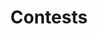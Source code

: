 ---
permalink: /contests/
layout: frontpage
header:
  image_fullwidth: head.png
thumbnail: thumbnail.png
title: "Contests"
blank_content: true
widget1:
  title: "Upcoming"
  url: '/upcoming/'
  image: prague.jpg
  text: '<b>Prague, Czechia</b> has been chosen as the host of the 16th International Linguistics Olympiad on July 26-30th, 2018. You can find the official website <a href="http://iol.ff.cuni.cz/">here</a>.'
widget2:
  title: "Past Contests"
  url: '/past_contests/'
  image: dublin2017.jpg
  text: '<b>Prague, Czechia</b> has been chosen as the host of the 16th International Linguistics Olympiad on July 26-30th, 2018. You can find the official website <a href="http://iol.ff.cuni.cz/">here</a>.'
widget3:
  title: "How to Participiate"
  url: '/participation/'
  image: participation.jpg
  text: '<b>Prague, Czechia</b> has been chosen as the host of the 16th International Linguistics Olympiad on July 26-30th, 2018. You can find the official website <a href="http://iol.ff.cuni.cz/">here</a>.'
sitemap: false
---